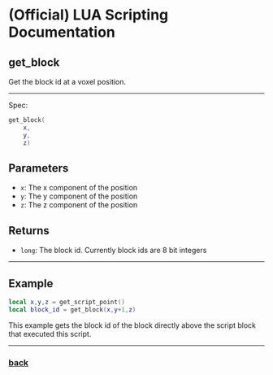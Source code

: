 
# (Official) LUA Scripting Documentation

## get_block

Get the block id at a voxel position.

___

Spec:

```lua
get_block(
	x,
	y,
	z)
```

## Parameters

- `x`: The x component of the position
- `y`: The y component of the position
- `z`: The z component of the position

## Returns

- `long`: The block id. Currently block ids are 8 bit integers

___

## Example

```lua
local x,y,z = get_script_point()
local block_id = get_block(x,y+1,z)
```

This example gets the block id of the block directly above the script block that executed this script.

___

### [back](../blocks)
